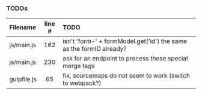 ### TODOs
| Filename | line # | TODO
|:------|:------:|:------
| js/main.js | 162 | isn't 'form-' + formModel.get('id') the same as the formID already?
| js/main.js | 230 | ask for an endpoint to process those special merge tags
| gulpfile.js | 65 | fix, sourcemaps do not seem to work (switch to webpack?)